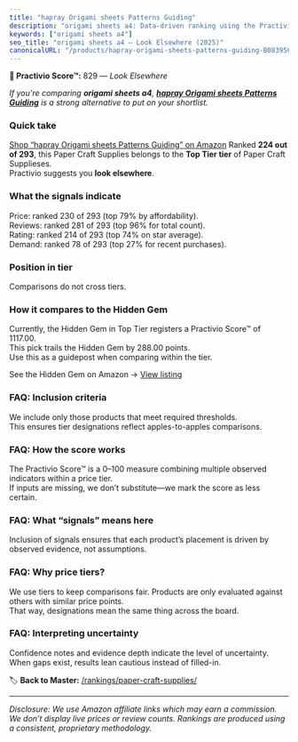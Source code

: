 ```yaml
---
title: "hapray Origami sheets Patterns Guiding"
description: "origami sheets a4: Data-driven ranking using the Practivio Score™. Positioned by quality, value, demand, findability, momentum."
keywords: ["origami sheets a4"]
seo_title: "origami sheets a4 — Look Elsewhere (2025)"
canonicalURL: "/products/hapray-origami-sheets-patterns-guiding-B08395C5GC/"
---
```


**🚫 Practivio Score™:** 829 — _Look Elsewhere_


*If you're comparing **origami sheets a4**, **[hapray Origami sheets Patterns Guiding](https://www.amazon.com/dp/B08395C5GC?tag=practivio-20)** is a strong alternative to put on your shortlist.*
### Quick take
[Shop “hapray Origami sheets Patterns Guiding” on Amazon](https://www.amazon.com/dp/B08395C5GC?tag=practivio-20)
Ranked **224 out of 293**, this Paper Craft Supplies belongs to the **Top Tier tier** of Paper Craft Supplieses.  
Practivio suggests you **look elsewhere**.

### What the signals indicate
Price: ranked 230 of 293 (top 79% by affordability).  
Reviews: ranked 281 of 293 (top 96% for total count).  
Rating: ranked 214 of 293 (top 74% on star average).  
Demand: ranked 78 of 293 (top 27% for recent purchases).

### Position in tier
Comparisons do not cross tiers.

### How it compares to the Hidden Gem
Currently, the Hidden Gem in Top Tier registers a Practivio Score™ of 1117.00.  
This pick trails the Hidden Gem by 288.00 points.  
Use this as a guidepost when comparing within the tier.  

See the Hidden Gem on Amazon → [View listing](https://www.amazon.com/dp/B079KL4C91?tag=practivio-20)

### FAQ: Inclusion criteria
We include only those products that meet required thresholds.  
This ensures tier designations reflect apples-to-apples comparisons.

### FAQ: How the score works
The Practivio Score™ is a 0–100 measure combining multiple observed indicators within a price tier.  
If inputs are missing, we don’t substitute—we mark the score as less certain.

### FAQ: What “signals” means here
Inclusion of signals ensures that each product’s placement is driven by observed evidence, not assumptions.

### FAQ: Why price tiers?
We use tiers to keep comparisons fair. Products are only evaluated against others with similar price points.  
That way, designations mean the same thing across the board.

### FAQ: Interpreting uncertainty
Confidence notes and evidence depth indicate the level of uncertainty.  
When gaps exist, results lean cautious instead of filled-in.


🏷️ **Back to Master:** [/rankings/paper-craft-supplies/](/rankings/paper-craft-supplies/)

---
_Disclosure: We use Amazon affiliate links which may earn a commission. We don’t display live prices or review counts. Rankings are produced using a consistent, proprietary methodology._
